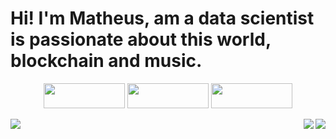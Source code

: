 

# Hi! I'm Matheus, am a data scientist is passionate about this world, blockchain and music.

<p  align="center" width=auto  height=auto>
 <img align="auto" src="https://img.shields.io/badge/Gmail-28282b?style=for-the-badge&logo=gmail&logoColor=none" href="mailto:matheussilbrand@gmail.com" width=130  height=40>
 <img align="auto"  src="https://img.shields.io/badge/LinkedIn-28282b?style=for-the-badge&logo=linkedin&logoColor=none" href="https://www.linkedin.com/in/matheussbrandao" width=130  height=40>
 <img align="auto"  src="https://img.shields.io/badge/github-28282b?style=for-the-badge&logo=github&logoColor=none" href="https://github.com/matheussbrand" width=130  height=40>
</p>

<p align="justify">
   <img align ="left" src="https://spotify-recently-played-readme.vercel.app/api?user=12178109534&unique=1">
   <img align="right" src="https://github-readme-stats.vercel.app/api/top-langs/?username=matheussbrand&layout=compact&theme=dark" href="https://github.com/anuraghazra/github-readme-stats">
   <img align="right" src="https://github-readme-stats.vercel.app/api?username=matheussbrand&show_icons=true&theme=dark">
</p>
